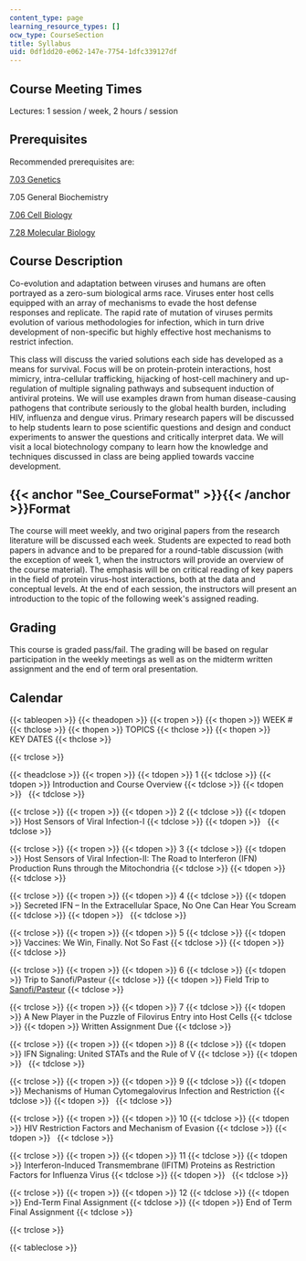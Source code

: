 ```yaml
---
content_type: page
learning_resource_types: []
ocw_type: CourseSection
title: Syllabus
uid: 0df1dd20-e062-147e-7754-1dfc339127df
---
```


Course Meeting Times
--------------------

Lectures: 1 session / week, 2 hours / session

Prerequisites
-------------

Recommended prerequisites are:

[7.03 Genetics](/courses/7-03-genetics-fall-2004)

7.05 General Biochemistry

[7.06 Cell Biology](/courses/7-06-cell-biology-spring-2007)

[7.28 Molecular Biology](/courses/7-28-molecular-biology-spring-2005)

Course Description
------------------

Co-evolution and adaptation between viruses and humans are often portrayed as a zero-sum biological arms race. Viruses enter host cells equipped with an array of mechanisms to evade the host defense responses and replicate. The rapid rate of mutation of viruses permits evolution of various methodologies for infection, which in turn drive development of non-specific but highly effective host mechanisms to restrict infection.

This class will discuss the varied solutions each side has developed as a means for survival. Focus will be on protein-protein interactions, host mimicry, intra-cellular trafficking, hijacking of host-cell machinery and up-regulation of multiple signaling pathways and subsequent induction of antiviral proteins. We will use examples drawn from human disease-causing pathogens that contribute seriously to the global health burden, including HIV, influenza and dengue virus. Primary research papers will be discussed to help students learn to pose scientific questions and design and conduct experiments to answer the questions and critically interpret data. We will visit a local biotechnology company to learn how the knowledge and techniques discussed in class are being applied towards vaccine development.

{{< anchor "See_CourseFormat" >}}{{< /anchor >}}Format
------------------------------------------------------

The course will meet weekly, and two original papers from the research literature will be discussed each week. Students are expected to read both papers in advance and to be prepared for a round-table discussion (with the exception of week 1, when the instructors will provide an overview of the course material). The emphasis will be on critical reading of key papers in the field of protein virus-host interactions, both at the data and conceptual levels. At the end of each session, the instructors will present an introduction to the topic of the following week's assigned reading.

Grading
-------

This course is graded pass/fail. The grading will be based on regular participation in the weekly meetings as well as on the midterm written assignment and the end of term oral presentation.

Calendar
--------

{{< tableopen >}}
{{< theadopen >}}
{{< tropen >}}
{{< thopen >}}
WEEK #
{{< thclose >}}
{{< thopen >}}
TOPICS
{{< thclose >}}
{{< thopen >}}
KEY DATES
{{< thclose >}}

{{< trclose >}}

{{< theadclose >}}
{{< tropen >}}
{{< tdopen >}}
1
{{< tdclose >}}
{{< tdopen >}}
Introduction and Course Overview
{{< tdclose >}}
{{< tdopen >}}
 
{{< tdclose >}}

{{< trclose >}}
{{< tropen >}}
{{< tdopen >}}
2
{{< tdclose >}}
{{< tdopen >}}
Host Sensors of Viral Infection-I
{{< tdclose >}}
{{< tdopen >}}
 
{{< tdclose >}}

{{< trclose >}}
{{< tropen >}}
{{< tdopen >}}
3
{{< tdclose >}}
{{< tdopen >}}
Host Sensors of Viral Infection-II: The Road to Interferon (IFN) Production Runs through the Mitochondria
{{< tdclose >}}
{{< tdopen >}}
 
{{< tdclose >}}

{{< trclose >}}
{{< tropen >}}
{{< tdopen >}}
4
{{< tdclose >}}
{{< tdopen >}}
Secreted IFN – In the Extracellular Space, No One Can Hear You Scream
{{< tdclose >}}
{{< tdopen >}}
 
{{< tdclose >}}

{{< trclose >}}
{{< tropen >}}
{{< tdopen >}}
5
{{< tdclose >}}
{{< tdopen >}}
Vaccines: We Win, Finally. Not So Fast
{{< tdclose >}}
{{< tdopen >}}
 
{{< tdclose >}}

{{< trclose >}}
{{< tropen >}}
{{< tdopen >}}
6
{{< tdclose >}}
{{< tdopen >}}
Trip to Sanofi/Pasteur
{{< tdclose >}}
{{< tdopen >}}
Field Trip to [Sanofi/Pasteur](http://www.sanofipasteur.us/)
{{< tdclose >}}

{{< trclose >}}
{{< tropen >}}
{{< tdopen >}}
7
{{< tdclose >}}
{{< tdopen >}}
A New Player in the Puzzle of Filovirus Entry into Host Cells
{{< tdclose >}}
{{< tdopen >}}
Written Assignment Due
{{< tdclose >}}

{{< trclose >}}
{{< tropen >}}
{{< tdopen >}}
8
{{< tdclose >}}
{{< tdopen >}}
IFN Signaling: United STATs and the Rule of V
{{< tdclose >}}
{{< tdopen >}}
 
{{< tdclose >}}

{{< trclose >}}
{{< tropen >}}
{{< tdopen >}}
9
{{< tdclose >}}
{{< tdopen >}}
Mechanisms of Human Cytomegalovirus Infection and Restriction
{{< tdclose >}}
{{< tdopen >}}
 
{{< tdclose >}}

{{< trclose >}}
{{< tropen >}}
{{< tdopen >}}
10
{{< tdclose >}}
{{< tdopen >}}
HIV Restriction Factors and Mechanism of Evasion
{{< tdclose >}}
{{< tdopen >}}
 
{{< tdclose >}}

{{< trclose >}}
{{< tropen >}}
{{< tdopen >}}
11
{{< tdclose >}}
{{< tdopen >}}
Interferon-Induced Transmembrane (IFITM) Proteins as Restriction Factors for Influenza Virus
{{< tdclose >}}
{{< tdopen >}}
 
{{< tdclose >}}

{{< trclose >}}
{{< tropen >}}
{{< tdopen >}}
12
{{< tdclose >}}
{{< tdopen >}}
End-Term Final Assignment
{{< tdclose >}}
{{< tdopen >}}
End of Term Final Assignment
{{< tdclose >}}

{{< trclose >}}

{{< tableclose >}}
